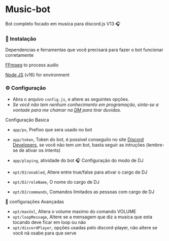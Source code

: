 # Music-bot

Bot completo focado em musica para discord.js V13 🎧



### 📑 Instalação

Dependencias e ferramentas que você precisará para fazer o bot funcionar corretamente

[FFmpeg](https://www.ffmpeg.org) to process audio

[Node JS](https://nodejs.org/en/) (v16) for environment


### ⚙ Configuração

- Abra o arquivo `config.js`, e altere as seguintes opções.
- *Se você não tem nenhum conhecimento em programação, sinta-se a vontade para me chamar na [DM](https://twitter.com/YuriXbr) para tirar duvidas.*

Configuração Basica

- `app/px`, Prefixo que sera usado no bot
- `app/token`, Token do bot, é possivel conseguilo no site [Discord Developers](https://discordapp.com/developers/applications), se você não tem um bot, basta seguir as intruções (lembre-se de ativar os intents)
- `app/playing`, atividade do bot
 🎧 Configuração do modo de DJ

- `opt/DJ/enabled`, Altere entre true/false para ativar o cargo de DJ
- `opt/DJ/roleName`, O nome do cargo de DJ
- `opt/DJ/commands`, Comandos limitados as pessoas com cargo de DJ

🏸 configurações Avançadas

- `opt/maxVol`, Altera o volume maximo do comando VOLUME
- `opt/loopMessage`, Altere se a mensagem que diz a musica que esta tocando deve ficar em loop ou não
- `opt/discordPlayer`, opções usadas pelo discord-player, não altere se você nã osabe para que serve

